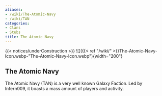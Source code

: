 ```yaml
---
aliases:
- /wiki/The-Atomic-Navy
- /wiki/TAN
categories:
- Clans
- Stubs
title: The Atomic Navy
---
```


{{< notices/underConstruction >}} ![]({{< ref "/wiki/" >}}The-Atomic-Navy-Icon.webp-"The-Atomic-Navy-Icon.webp"){width="200"}

## The Atomic Navy 

The Atomic Navy (TAN) is a very well known Galaxy Faction. Led by Infern009, it boasts a mass amount of players and activity.